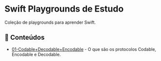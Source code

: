 # Swift Playgrounds de Estudo

Coleção de playgrounds para aprender Swift.

## 🧠 Conteúdos

- [01-Codable+Decodable+Encodable](./01-DecodableEncodable.playground) - O que são os protocolos Codable, Encodable e Decodable.
